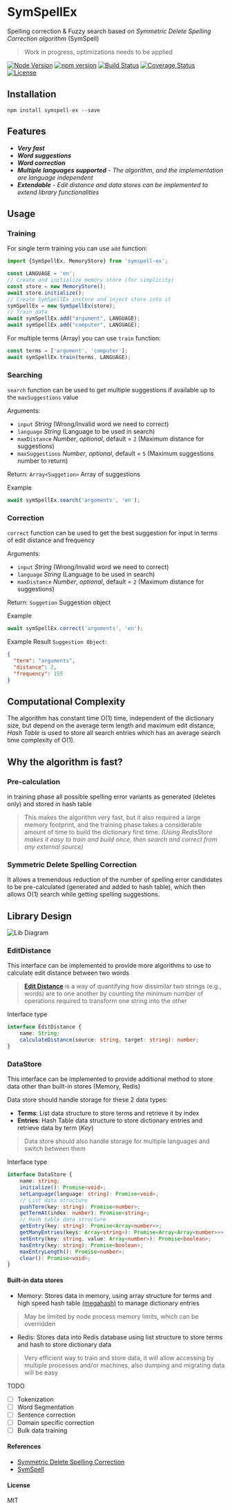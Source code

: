 # **SymSpellEx**

Spelling correction & Fuzzy search based on *Symmetric Delete Spelling Correction algorithm* (SymSpell)

> Work in progress, optimizations needs to be applied

[![Node Version](https://img.shields.io/node/v/symspell-ex.svg)](https://nodejs.org)
[![npm version](https://img.shields.io/npm/v/symspell-ex/latest.svg)](https://www.npmjs.com/package/symspell-ex)
[![Build Status](https://github.com/m-elbably/symspell-ex/workflows/symspell-ex/badge.svg)](https://github.com/m-elbably/symspell-ex/workflows/symspell-ex/badge.svg)
[![Coverage Status](https://coveralls.io/repos/github/m-elbably/symspell-ex/badge.svg?branch=main&t=pKbxsM)](https://coveralls.io/github/m-elbably/symspell-ex?branch=main)
[![License](https://img.shields.io/github/license/m-elbably/symspell-ex.svg)](https://raw.githubusercontent.com/m-elbably/symspell-ex/master/LICENSE)

## Installation
    npm install symspell-ex --save

## Features
- ***Very fast***
- ***Word suggestions***
- ***Word correction***
- ***Multiple languages supported*** - _The algorithm, and the implementation are language independent_ 
- ***Extendable*** - _Edit distance and data stores can be implemented to extend library functionalities_

## Usage

### Training

For single term training you can use `add` function:
```typescript
import {SymSpellEx, MemoryStore} from 'symspell-ex';

const LANGUAGE = 'en';
// Create and initialize memory store (for simplicity)
const store = new MemoryStore();
await store.initialize();
// Create SymSpellEx instnce and inject store into it
symSpellEx = new SymSpellEx(store);
// Train data
await symSpellEx.add("argument", LANGUAGE);
await symSpellEx.add("computer", LANGUAGE);
```

For multiple terms (Array) you can use `train` function:
```typescript
const terms = ['argument', 'computer'];
await symSpellEx.train(terms, LANGUAGE);
```

### Searching
`search` function can be used to get multiple suggestions if available up to the `maxSuggestions` value

Arguments:
- `input` _String_ (Wrong/Invalid word we need to correct)
- `language` _String_ (Language to be used in search)  
- `maxDistance` _Number_, _optional_, default = `2` (Maximum distance for suggestions)
- `maxSuggestions` _Number_, _optional_, default = `5` (Maximum suggestions number to return)

Return: `Array<Suggetion>` Array of suggestions

Example
```typescript
await symSpellEx.search('argoments', 'en');
```

### Correction
`correct` function can be used to get the best suggestion for input in terms of edit distance and frequency

Arguments:
- `input` _String_ (Wrong/Invalid word we need to correct)
- `language` _String_ (Language to be used in search)
- `maxDistance` _Number_, _optional_, default = `2` (Maximum distance for suggestions)

Return: `Suggetion` Suggestion object

Example
```typescript
await symSpellEx.correct('argoments', 'en');
```

Example Result `Suggestion Object`:
```json
{
  "term": "arguments",
  "distance": 2,
  "frequency": 155
}
```

## Computational Complexity
The algorithm has constant time O(1) time, independent of the dictionary size, but depend on the average term length and maximum edit distance,
_Hash Table_ is used to store all search entries which has an average search time complexity of O(1).

## Why the algorithm is fast?

### Pre-calculation
in training phase all possible spelling error variants as generated (deletes only) and stored in hash table

> This makes the algorithm very fast, but it also required a large memory footprint, and the training phase takes a considerable amount of time to build the dictionary first time.
> _(Using RedisStore makes it easy to train and build once, then search and correct from any external source)_
 
### Symmetric Delete Spelling Correction
It allows a tremendous reduction of the number of spelling error candidates to be pre-calculated (generated and added to hash table), 
which then allows O(1) search while getting spelling suggestions.

## Library Design
![Lib Diagram](./res/images/diagram.svg "SymSpellEx")

### EditDistance
This interface can be implemented to provide more algorithms to use to calculate edit distance between two words
> **[Edit Distance](https://en.wikipedia.org/wiki/Edit_distance)** 
> is a way of quantifying how dissimilar two strings (e.g., words) are to one another by counting the minimum number of operations required to transform one string into the other

Interface type
```typescript
interface EditDistance {
    name: String;
    calculateDistance(source: string, target: string): number;
}
```

### DataStore
This interface can be implemented to provide additional method to store data other than built-in stores (Memory, Redis)

Data store should handle storage for these 2 data types:
- **Terms**: List data structure to store terms and retrieve it by index
- **Entries**: Hash Table data structure to store dictionary entries and retrieve data by term (_Key_)

> Data store should also handle storage for multiple languages and switch between them

Interface type
```typescript
interface DataStore {
    name: string;
    initialize(): Promise<void>;
    setLanguage(language: string): Promise<void>;
    // List data structure
    pushTerm(key: string): Promise<number>;
    getTermAt(index: number): Promise<string>;
    // Hash table data structure
    getEntry(key: string): Promise<Array<number>>;
    getManyEntries(keys: Array<string>): Promise<Array<Array<number>>>;
    setEntry(key: string, value: Array<number>): Promise<boolean>;
    hasEntry(key: string): Promise<boolean>;
    maxEntryLength(): Promise<number>;
    clear(): Promise<void>;
}
```

#### Built-in data stores
- Memory: Stores data in memory, using array structure for terms and high speed hash table [(megahash)](https://www.npmjs.com/package/megahash)
to manage dictionary entries
> May be limited by node process memory limits, which can be overridden

- Redis: Stores data into Redis database using list structure to store terms and hash to store dictionary data
> Very efficient way to train and store data, it will allow accessing by multiple processes and/or machines, 
> also dumping and migrating data will be easy

TODO

- [ ] Tokenization
- [ ] Word Segmentation
- [ ] Sentence correction
- [ ] Domain specific correction  
- [ ] Bulk data training

#### References
* [Symmetric Delete Spelling Correction](https://wolfgarbe.medium.com/1000x-faster-spelling-correction-algorithm-2012-8701fcd87a5f)
* [SymSpell](https://github.com/wolfgarbe/SymSpell)

#### License
MIT

